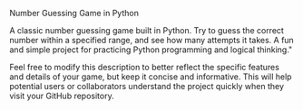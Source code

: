 Number Guessing Game in Python

A classic number guessing game built in Python. Try to guess the correct number within a specified range, and see how many attempts it takes. A fun and simple project for practicing Python programming and logical thinking."

Feel free to modify this description to better reflect the specific features and details of your game, but keep it concise and informative. This will help potential users or collaborators understand the project quickly when they visit your GitHub repository.
